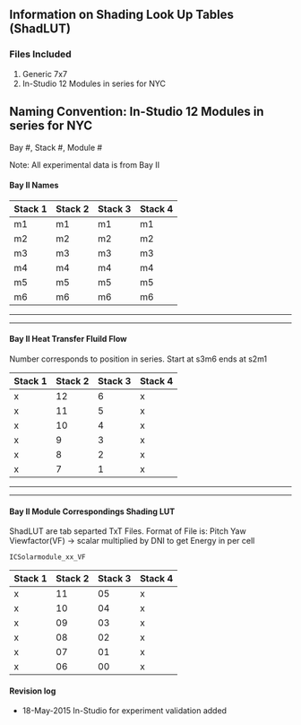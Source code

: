 ## Information on Shading Look Up Tables (ShadLUT)

### Files Included
1. Generic 7x7
2. In-Studio 12 Modules in series for NYC


## Naming Convention: In-Studio 12 Modules in series for NYC


Bay #, Stack #, Module #

Note: All experimental data is from Bay II

#### Bay II Names
Stack 1 | Stack 2 | Stack 3 | Stack 4 
--- | --- | --- | ---
 m1 | m1 | m1 | m1 
 m2 | m2 | m2 | m2 
 m3 | m3 | m3 | m3 
 m4 | m4 | m4 | m4 
 m5 | m5 | m5 | m5  
 m6 | m6 | m6 | m6  

----


----

#### Bay II Heat Transfer Fluild Flow
Number corresponds to position in series. Start at s3m6 ends at s2m1

Stack 1 | Stack 2 | Stack 3 | Stack 4
--- | --- | --- | --- 
 x | 12 | 6 | x 
 x | 11 | 5 | x 
 x | 10 | 4 | x 
 x | 9 | 3 | x 
 x | 8 | 2 | x  
 x | 7 | 1 | x  

----


----

#### Bay II Module Correspondings Shading LUT
ShadLUT are tab separted TxT Files. 
Format of File is:
Pitch	Yaw		Viewfactor(VF) -> scalar multiplied by DNI to get Energy in per cell



`ICSolarmodule_xx_VF`


Stack 1 | Stack 2 | Stack 3 | Stack 4
--- | --- | --- | --- 
 x | 11 | 05 | x 
 x | 10 | 04 | x 
 x | 09 | 03 | x 
 x | 08 | 02| x 
 x | 07 | 01 | x  
 x | 06 | 00 | x  

 
  
 

#### Revision log
* 18-May-2015 In-Studio for experiment validation added

